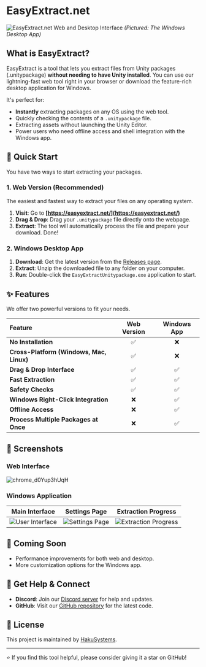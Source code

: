 # EasyExtract.net

![EasyExtract.net Web and Desktop Interface](https://github.com/user-attachments/assets/d17b4012-aa7b-457c-8cef-bcd96a83f682) 
*(Pictured: The Windows Desktop App)*

## What is EasyExtract?

EasyExtract is a tool that lets you extract files from Unity packages (.unitypackage) **without needing to have Unity installed**. You can use our lightning-fast web tool right in your browser or download the feature-rich desktop application for Windows.

It's perfect for:
- **Instantly** extracting packages on any OS using the web tool.
- Quickly checking the contents of a `.unitypackage` file.
- Extracting assets without launching the Unity Editor.
- Power users who need offline access and shell integration with the Windows app.

## 🚀 Quick Start

You have two ways to start extracting your packages.

### 1. Web Version (Recommended)
The easiest and fastest way to extract your files on any operating system.

1.  **Visit**: Go to **[https://easyextract.net/](https://easyextract.net/)**
2.  **Drag & Drop**: Drag your `.unitypackage` file directly onto the webpage.
3.  **Extract**: The tool will automatically process the file and prepare your download. Done!

### 2. Windows Desktop App

1.  **Download**: Get the latest version from the [Releases page](https://github.com/HakuSystems/EasyExtractUnitypackage/releases).
2.  **Extract**: Unzip the downloaded file to any folder on your computer.
3.  **Run**: Double-click the `EasyExtractUnitypackage.exe` application to start.

## ✨ Features

We offer two powerful versions to fit your needs.

| Feature | Web Version | Windows App |
| :--- | :---: | :---: |
| **No Installation** | ✅ | ❌ |
| **Cross-Platform (Windows, Mac, Linux)** | ✅ | ❌ |
| **Drag & Drop Interface** | ✅ | ✅ |
| **Fast Extraction** | ✅ | ✅ |
| **Safety Checks** | ✅ | ✅ |
| **Windows Right-Click Integration** | ❌ | ✅ |
| **Offline Access** | ❌ | ✅ |
| **Process Multiple Packages at Once** | ❌ | ✅ |

## 📸 Screenshots

### Web Interface
![chrome_d0Yup3hUqH](https://github.com/user-attachments/assets/a0020eac-6ada-4397-8d43-7795ec63d3fd)


### Windows Application

| Main Interface | Settings Page | Extraction Progress |
|:---:|:---:|:---:|
| ![User Interface](https://github.com/user-attachments/assets/d17b4012-aa7b-457c-8cef-bcd96a83f682) | ![Settings Page](https://github.com/user-attachments/assets/cb7edfd9-13d7-4b8c-8109-fe91b0a93080) | ![Extraction Progress](https://github.com/user-attachments/assets/b4064b64-a8a7-4254-8cde-167d8a1a88ab) |

## 🔮 Coming Soon

-   Performance improvements for both web and desktop.
-   More customization options for the Windows app.

## 🤝 Get Help & Connect

-   **Discord**: Join our [Discord server](https://discord.gg/Wn7XfhPCyD) for help and updates.
-   **GitHub**: Visit our [GitHub repository](https://github.com/HakuSystems/EasyExtractUnitypackage) for the latest code.

## 📝 License

This project is maintained by [HakuSystems](https://github.com/HakuSystems).

---

⭐ If you find this tool helpful, please consider giving it a star on GitHub!
